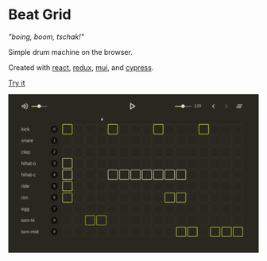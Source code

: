 # Beat Grid

*"boing, boom, tschak!"*

Simple drum machine on the browser.  

Created with [react](https://github.com/facebook/react), [redux](https://github.com/reduxjs/redux), [mui](https://github.com/mui/material-ui), and [cypress](https://github.com/cypress-io/cypress). 

[Try it](https://jonblk.github.io/beatgrid) 

![screenshot](https://github.com/jonblk/jonblk.github.io/blob/master/project-2-img.png)
